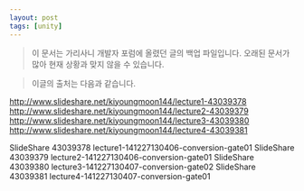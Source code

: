 ```yaml
---
layout: post
tags: [unity]
---
```


> 이 문서는 가리사니 개발자 포럼에 올렸던 글의 백업 파일입니다.
오래된 문서가 많아 현재 상황과 맞지 않을 수 있습니다.



> 이글의 출처는 다음과 같습니다.
>
http://www.slideshare.net/kiyoungmoon144/lecture1-43039378
http://www.slideshare.net/kiyoungmoon144/lecture2-43039379
http://www.slideshare.net/kiyoungmoon144/lecture3-43039380
http://www.slideshare.net/kiyoungmoon144/lecture4-43039381


SlideShare 43039378 lecture1-141227130406-conversion-gate01
SlideShare 43039379 lecture2-141227130406-conversion-gate01
SlideShare 43039380 lecture3-141227130407-conversion-gate02
SlideShare 43039381 lecture4-141227130407-conversion-gate01